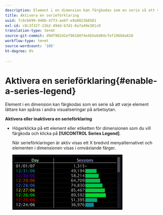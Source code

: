 ```yaml
---
description: Element i en dimension kan färgkodas som en serie så att varje element lättare kan spåras i andra visualiseringar på arbetsytan.
title: Aktivera en serieförklaring
uuid: 7c9cb699-940b-47f3-ae6f-e9a8023b8501
exl-id: c8c3f327-13b2-494d-b7d1-8a7a49e301c0
translation-type: tm+mt
source-git-commit: d9df90242ef96188f4e4b5e6d04cfef196b0a628
workflow-type: tm+mt
source-wordcount: '105'
ht-degree: 0%

---
```


# Aktivera en serieförklaring{#enable-a-series-legend}

Element i en dimension kan färgkodas som en serie så att varje element lättare kan spåras i andra visualiseringar på arbetsytan.

**Aktivera eller inaktivera en serieförklaring**

* Högerklicka på ett element eller etiketten för dimensionen som du vill färgkoda och klicka på **[!UICONTROL Series Legend]**.

   När serieförklaringen är aktiv visas ett X bredvid menyalternativet och elementen i dimensionen visas i omväxlande färger.

   ![](assets/vis_Graph_SeriesLegend.png)
